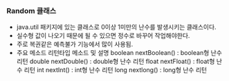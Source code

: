 ### Random 클래스

- java.util 패키지에 있는 클래스로 0이상 1미만의 난수를 발생시키는 클래스이다.
- 실수형 값이 나오기 때문에 될 수 있으면 정수로 바꾸어 작업해야한다.
- 주로 복권같은 예측불가 기능에서 많이 사용됨.
- 주요 메소드
  리턴타입 메소드 및 설명
  boolean	nextBoolean() : boolean형 난수 리턴
  double	nextDouble() : double형 난수 리턴
  float	nextFloat() : float형 난수 리턴
  int	nextInt() : int형 난수 리턴
  long	nextlong() : long형 난수 리턴